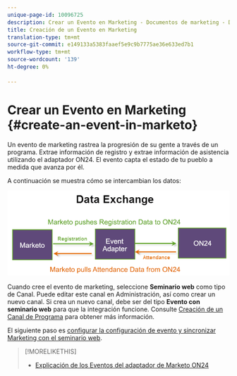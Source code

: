 ```yaml
---
unique-page-id: 10096725
description: Crear un Evento en Marketing - Documentos de marketing - Documentación del producto
title: Creación de un Evento en Marketing
translation-type: tm+mt
source-git-commit: e149133a5383faaef5e9c9b7775ae36e633ed7b1
workflow-type: tm+mt
source-wordcount: '139'
ht-degree: 0%

---
```



# Crear un Evento en Marketing {#create-an-event-in-marketo}

Un evento de marketing rastrea la progresión de su gente a través de un programa. Extrae información de registro y extrae información de asistencia utilizando el adaptador ON24. El evento capta el estado de tu pueblo a medida que avanza por él.

A continuación se muestra cómo se intercambian los datos:

![](assets/image2015-12-16-13-33-56.png)

Cuando cree el evento de marketing, seleccione **Seminario web** como tipo de Canal. Puede editar este canal en Administración, así como crear un nuevo canal. Si crea un nuevo canal, debe ser del tipo **Evento con seminario web** para que la integración funcione. Consulte [Creación de un Canal de Programa](../../../../../product-docs/administration/tags/create-a-program-channel.md) para obtener más información.

El siguiente paso es [configurar la configuración de evento y sincronizar Marketing con el seminario web](https://docs.marketo.com/x/IRCa).

>[!MORELIKETHIS]
>
>* [Explicación de los Eventos del adaptador de Marketo ON24](understanding-marketo-on24-adapter-events.md)

>




